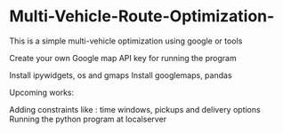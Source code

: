 # Multi-Vehicle-Route-Optimization-
This is a simple multi-vehicle optimization using google or tools

Create your own Google map API key for running the program

Install ipywidgets, os and gmaps
Install googlemaps, pandas

Upcoming works:

Adding constraints like : time windows, pickups and delivery options
Running the python program at localserver 
